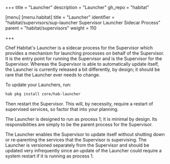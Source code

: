 +++
title = "Launcher"
description = "Launcher"
gh_repo = "habitat"

[menu]
  [menu.habitat]
    title = "Launcher"
    identifier = "habitat/supervisors/sup-launcher Supervisor Launcher Sidecar Process"
    parent = "habitat/supervisors"
    weight = 110

+++

Chef Habitat's Launcher is a sidecar process for the Supervisor which provides a mechanism for launching processes on behalf of the Supervisor. It is the entry point for running the Supervisor and is the Supervisor for the Supervisor. Whereas the Supervisor is able to automatically update itself, the Launcher is currently released a bit differently, by design; it should be rare that the Launcher ever needs to change.

To update your Launchers, run:

```bash
hab pkg install core/hab-launcher
```

Then restart the Supervisor. This will, by necessity, require a restart of supervised services, so factor that into your planning.

The Launcher is designed to run as process 1; it is minimal by design. Its responsibilities are simply to be the parent process for the Supervisor.

The Launcher enables the Supervisor to update itself without shutting down or re-parenting the services that the Supervisor is supervising. The Launcher is versioned separately from the Supervisor and should be updated very infrequently since an update of the Launcher could require a system restart if it is running as process 1.
